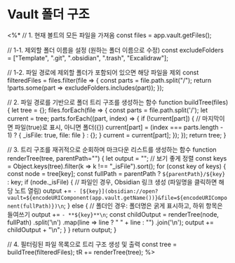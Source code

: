 # Vault 폴더 구조

<%*
// 1. 현재 볼트의 모든 파일을 가져옴
const files = app.vault.getFiles();

// 1-1. 제외할 폴더 이름을 설정 (원하는 폴더 이름으로 수정)
const excludeFolders = ["Template", ".git", ".obsidian", ".trash", "Excalidraw"];

// 1-2. 파일 경로에 제외할 폴더가 포함되어 있으면 해당 파일을 제외
const filteredFiles = files.filter(file => {
  const parts = file.path.split("/");
  return !parts.some(part => excludeFolders.includes(part));
});

// 2. 파일 경로를 기반으로 폴더 트리 구조를 생성하는 함수
function buildTree(files) {
  let tree = {};
  files.forEach(file => {
    const parts = file.path.split('/');
    let current = tree;
    parts.forEach((part, index) => {
      if (!current[part]) {
        // 마지막이면 파일(true)로 표시, 아니면 폴더({})
        current[part] = (index === parts.length - 1) ? { _isFile: true, file: file } : {};
      }
      current = current[part];
    });
  });
  return tree;
}

// 3. 트리 구조를 재귀적으로 순회하며 마크다운 리스트를 생성하는 함수
function renderTree(tree, parentPath="") {
  let output = "";
  // 보기 좋게 정렬
  const keys = Object.keys(tree).filter(k => k !== "_isFile").sort();
  for (const key of keys) {
    const node = tree[key];
    const fullPath = parentPath ? `${parentPath}/${key}` : key;
    if (node._isFile) {
      // 파일인 경우, Obsidian 링크 생성 (파일명을 클릭하면 해당 노트 열림)
      output += `- [${key}](obsidian://open?vault=${encodeURIComponent(app.vault.getName())}&file=${encodeURIComponent(fullPath)})\n`;
    } else {
      // 폴더인 경우: 폴더명은 굵게 표시하고, 하위 항목은 들여쓰기
      output += `- **${key}**\n`;
      const childOutput = renderTree(node, fullPath)
        .split('\n')
        .map(line => line ? "  " + line : "")
        .join('\n');
      output += childOutput + "\n";
    }
  }
  return output;
}

// 4. 필터링된 파일 목록으로 트리 구조 생성 및 출력
const tree = buildTree(filteredFiles);
tR += renderTree(tree);
%>
